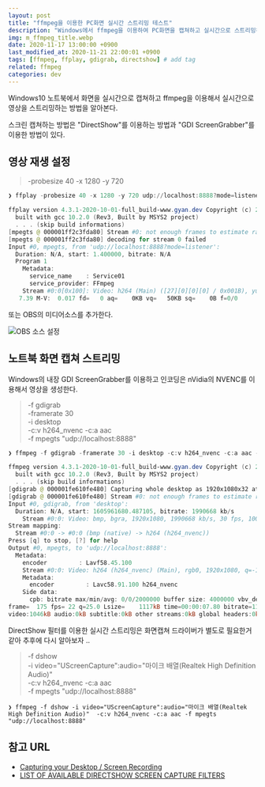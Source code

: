 ```yaml
---
layout: post
title: "ffmpeg을 이용한 PC화면 실시간 스트리밍 테스트"
description: "Windows에서 ffmpeg을 이용하여 PC화면을 캡쳐하고 실시간으로 스트리밍하는 방법을 알아본다."
img: m_ffmpeg_title.webp
date: 2020-11-17 13:00:00 +0900
last_modified_at: 2020-11-21 22:00:01 +0900
tags: [ffmpeg, ffplay, gdigrab, directshow] # add tag
related: ffmpeg
categories: dev
---
```


Windows10 노트북에서 화면을 실시간으로 캡쳐하고 ffmpeg을 이용해서 실시간으로 영상을 스트리밍하는 방법을 알아본다. 
<!--more-->

스크린 캡쳐하는 방법은 "DirectShow"를 이용하는 방법과 "GDI ScreenGrabber"를 이용한 방법이 있다. 

## 영상 재생 설정 

> -probesize 40 
> -x 1280 -y 720

```powershell
❯ ffplay -probesize 40 -x 1280 -y 720 udp://localhost:8888?mode=listener

ffplay version 4.3.1-2020-10-01-full_build-www.gyan.dev Copyright (c) 2003-2020 the FFmpeg developers
  built with gcc 10.2.0 (Rev3, Built by MSYS2 project)
  . . . (skip build informations)
[mpegts @ 000001ff2c3fda80] Stream #0: not enough frames to estimate rate; consider increasing probesize
[mpegts @ 000001ff2c3fda80] decoding for stream 0 failed
Input #0, mpegts, from 'udp://localhost:8888?mode=listener':
  Duration: N/A, start: 1.400000, bitrate: N/A
  Program 1
    Metadata:
      service_name    : Service01
      service_provider: FFmpeg
    Stream #0:0[0x100]: Video: h264 (Main) ([27][0][0][0] / 0x001B), yuv420p(progressive), 1920x1080 [SAR 1:1 DAR 16:9], 30 tbr, 90k tbn, 60 tbc
   7.39 M-V:  0.017 fd=   0 aq=    0KB vq=   50KB sq=    0B f=0/0
```

또는 OBS의 미디어소스를 추가한다.

![OBS 소스 설정]({{site.baseurl}}/assets/img/m_obs_source_udp.webp)


## 노트북 화면 캡쳐 스트리밍 

Windows의 내장 GDI ScreenGrabber를 이용하고 인코딩은 nVidia의 NVENC를 이용해서 영상을 생성한다. 

> -f gdigrab   
> -framerate 30   
> -i desktop   
> -c:v h264_nvenc -c:a aac   
> -f mpegts "udp://localhost:8888"  

```powershell
❯ ffmpeg -f gdigrab -framerate 30 -i desktop -c:v h264_nvenc -c:a aac -f mpegts "udp://localhost:8888"

ffmpeg version 4.3.1-2020-10-01-full_build-www.gyan.dev Copyright (c) 2000-2020 the FFmpeg developers
  built with gcc 10.2.0 (Rev3, Built by MSYS2 project)
  . . . (skip build informations)
[gdigrab @ 000001fe610fe480] Capturing whole desktop as 1920x1080x32 at (0,0)
[gdigrab @ 000001fe610fe480] Stream #0: not enough frames to estimate rate; consider increasing probesize
Input #0, gdigrab, from 'desktop':
  Duration: N/A, start: 1605961680.487105, bitrate: 1990668 kb/s
    Stream #0:0: Video: bmp, bgra, 1920x1080, 1990668 kb/s, 30 fps, 1000k tbr, 1000k tbn, 1000k tbc
Stream mapping:
  Stream #0:0 -> #0:0 (bmp (native) -> h264 (h264_nvenc))
Press [q] to stop, [?] for help
Output #0, mpegts, to 'udp://localhost:8888':
  Metadata:
    encoder         : Lavf58.45.100
    Stream #0:0: Video: h264 (h264_nvenc) (Main), rgb0, 1920x1080, q=-1--1, 2000 kb/s, 30 fps, 90k tbn, 30 tbc
    Metadata:
      encoder         : Lavc58.91.100 h264_nvenc
    Side data:
      cpb: bitrate max/min/avg: 0/0/2000000 buffer size: 4000000 vbv_delay: N/A
frame=  175 fps= 22 q=25.0 Lsize=    1117kB time=00:00:07.80 bitrate=1173.5kbits/s speed=   1x
video:1046kB audio:0kB subtitle:0kB other streams:0kB global headers:0kB muxing overhead: 6.830150%
```

DirectShow 필터를 이용한 실시간 스트리밍은 화면캡쳐 드라이버가 별도로 필요한거 같아 추후에 다시 알아보자 .. 

> -f dshow   
> -i video="UScreenCapture":audio="마이크 배열(Realtek High Definition Audio)"  
> -c:v h264_nvenc -c:a aac  
> -f mpegts "udp://localhost:8888"  

```
❯ ffmpeg -f dshow -i video="UScreenCapture":audio="마이크 배열(Realtek High Definition Audio)"  -c:v h264_nvenc -c:a aac -f mpegts "udp://localhost:8888"
```

## 참고 URL
- [Capturing your Desktop / Screen Recording](https://trac.ffmpeg.org/wiki/Capture/Desktop)
- [LIST OF AVAILABLE DIRECTSHOW SCREEN CAPTURE FILTERS](http://betterlogic.com/roger/2010/07/list-of-available-directshow-screen-capture-filters/)